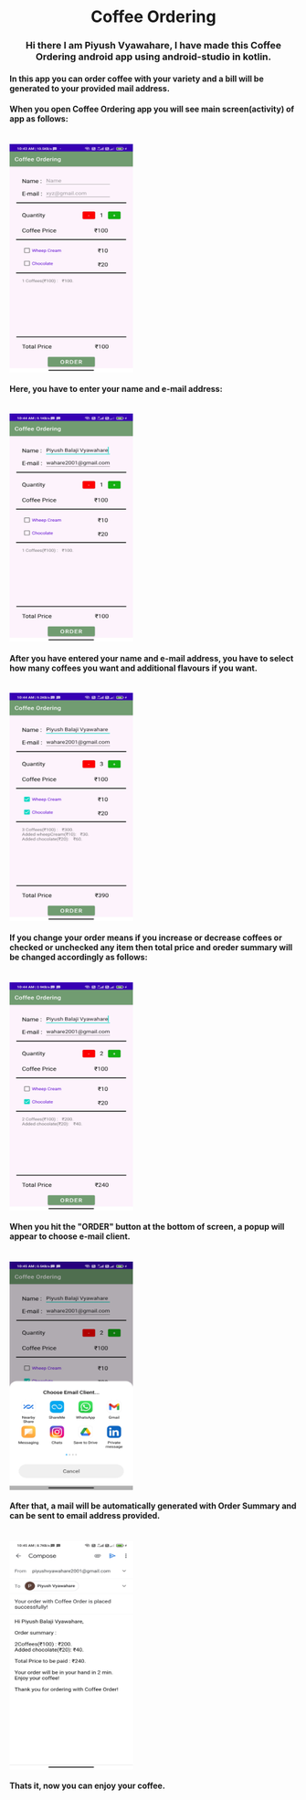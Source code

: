 <h1 align="center">Coffee Ordering</h1>
<h3 align="center">Hi there I am Piyush Vyawahare, I have made this Coffee Ordering android app using android-studio in kotlin.</h3>
<h4 align="left">In this app you can order coffee with your variety and a bill will be generated to your provided mail address.</h4>

<h4 align="left">When you open Coffee Ordering app you will see main screen(activity) of app as follows:</h4><br>
<img align="center" src="https://github.com/PiyushVyawahare/Coffee-Ordering/blob/master/ss/Screenshot_2021-09-02-10-43-29-442_com.example.coffeeordering.jpg" alt="main" height="400" width="216"/>
<br>
<h4 align="left">Here, you have to enter your name and e-mail address:</h4><br>
<img align="center" src="https://github.com/PiyushVyawahare/Coffee-Ordering/blob/master/ss/Screenshot_2021-09-02-10-44-07-875_com.example.coffeeordering.jpg" alt="main" height="400" width="216"/>
<br>
<h4 align="left">After you have entered your name and e-mail address, you have to select how many coffees you want and additional flavours if you want.</h4><br>
<img align="center" src="https://github.com/PiyushVyawahare/Coffee-Ordering/blob/master/ss/Screenshot_2021-09-02-10-44-27-471_com.example.coffeeordering.jpg" alt="main" height="400" width="216"/>
<br>
<h4 align="left">If you change your order means if you increase or decrease coffees or checked or unchecked any item then total price and oreder summary will be changed accordingly as follows:</h4><br>
<img align="center" src="https://github.com/PiyushVyawahare/Coffee-Ordering/blob/master/ss/Screenshot_2021-09-02-10-44-50-460_com.example.coffeeordering.jpg" alt="main" height="400" width="216"/>
<br>

<h4 align="left">When you hit the "ORDER" button at the bottom of screen, a popup will appear to choose e-mail client.</h4><br>
<img align="center" src="https://github.com/PiyushVyawahare/Coffee-Ordering/blob/master/ss/Screenshot_2021-09-02-10-45-02-110_android.jpg" alt="main" height="400" width="216"/>
<br>
<h4 align="left">After that, a mail will be automatically generated with Order Summary and can be sent to email address provided.</h4><br>
<img align="center" src="https://github.com/PiyushVyawahare/Coffee-Ordering/blob/master/ss/Screenshot_2021-09-02-10-45-12-023_com.google.android.gm.jpg" alt="main" height="400" width="216"/>
<br>
<h4 align="left">Thats it, now you can enjoy your coffee.</h4>
